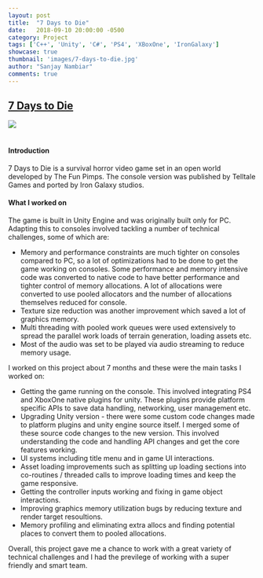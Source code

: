 ```yaml
---
layout: post
title:  "7 Days to Die"
date:   2018-09-10 20:00:00 -0500
category: Project
tags: ['C++', 'Unity', 'C#', 'PS4', 'XBoxOne', 'IronGalaxy']
showcase: true
thumbnail: 'images/7-days-to-die.jpg'
author: "Sanjay Nambiar"
comments: true
---
```


## [7 Days to Die](https://www.microsoft.com/en-us/p/7-days-to-die/brl7gc0gp1bm#activetab=pivot:overviewtab)

<div class='embed-container'>
	<img src="{{ site.baseurl }}/images/7-days-to-die.jpg">
</div>
<br/>

#### Introduction
7 Days to Die is a survival horror video game set in an open world developed by The Fun Pimps. The console version was published by Telltale Games and ported by Iron Galaxy studios.

#### What I worked on
The game is built in Unity Engine and was originally built only for PC. Adapting this to consoles involved tackling a number of technical challenges, some of which are:
<ul style="padding-left: 5%">
<li style="list-style-type: disc;"> Memory and performance constraints are much tighter on consoles compared to PC, so a lot of optimizations had to be done to get the game working on consoles. Some performance and memory intensive code was converted to native code to have better performance and tighter control of memory allocations. A lot of allocations were converted to use pooled allocators and the number of allocations themselves reduced for console.</li>
<li style="list-style-type: disc;"> Texture size reduction was another improvement which saved a lot of graphics memory.</li>
<li style="list-style-type: disc;"> Multi threading with pooled work queues were used extensively to spread the parallel work loads of terrain generation, loading assets etc.</li>
<li style="list-style-type: disc;"> Most of the audio was set to be played via audio streaming to reduce memory usage.</li>
</ul>

I worked on this project about 7 months and these were the main tasks I worked on:
<ul style="padding-left: 5%">
<li style="list-style-type: disc;"> Getting the game running on the console. This involved integrating PS4 and XboxOne native plugins for unity. These plugins provide platform specific APIs to save data handling, networking, user management etc.</li>
<li style="list-style-type: disc;"> Upgrading Unity version - there were some custom code changes made to platform plugins and unity engine source itself. I merged some of these source code changes to the new version. This involved understanding the code and handling API changes and get the core features working.</li>
<li style="list-style-type: disc;"> UI systems including title menu and in game UI interactions.</li>
<li style="list-style-type: disc;"> Asset loading improvements such as splitting up loading sections into co-routines / threaded calls to improve loading times and keep the game responsive.</li>
<li style="list-style-type: disc;"> Getting the controller inputs working and fixing in game object interactions.</li>
<li style="list-style-type: disc;"> Improving graphics memory utilization bugs by reducing texture and render target resoultions.</li>
<li style="list-style-type: disc;"> Memory profiling and eliminating extra allocs and finding potential places to convert them to pooled allocations.</li>
</ul>

Overall, this project gave me a chance to work with a great variety of technical challenges and I had the previlege of working with a super friendly and smart team.
